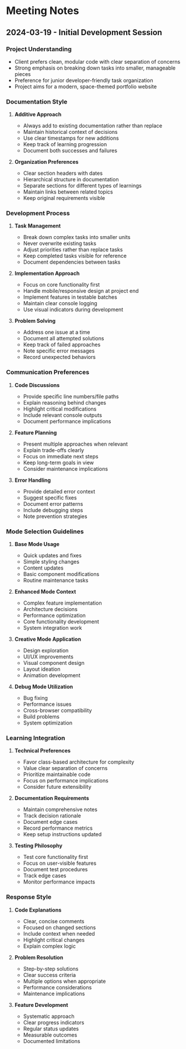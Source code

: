 # Meeting Notes

## 2024-03-19 - Initial Development Session

### Project Understanding
- Client prefers clean, modular code with clear separation of concerns
- Strong emphasis on breaking down tasks into smaller, manageable pieces
- Preference for junior developer-friendly task organization
- Project aims for a modern, space-themed portfolio website

### Documentation Style
1. **Additive Approach**
   - Always add to existing documentation rather than replace
   - Maintain historical context of decisions
   - Use clear timestamps for new additions
   - Keep track of learning progression
   - Document both successes and failures

2. **Organization Preferences**
   - Clear section headers with dates
   - Hierarchical structure in documentation
   - Separate sections for different types of learnings
   - Maintain links between related topics
   - Keep original requirements visible

### Development Process
1. **Task Management**
   - Break down complex tasks into smaller units
   - Never overwrite existing tasks
   - Adjust priorities rather than replace tasks
   - Keep completed tasks visible for reference
   - Document dependencies between tasks

2. **Implementation Approach**
   - Focus on core functionality first
   - Handle mobile/responsive design at project end
   - Implement features in testable batches
   - Maintain clear console logging
   - Use visual indicators during development

3. **Problem Solving**
   - Address one issue at a time
   - Document all attempted solutions
   - Keep track of failed approaches
   - Note specific error messages
   - Record unexpected behaviors

### Communication Preferences
1. **Code Discussions**
   - Provide specific line numbers/file paths
   - Explain reasoning behind changes
   - Highlight critical modifications
   - Include relevant console outputs
   - Document performance implications

2. **Feature Planning**
   - Present multiple approaches when relevant
   - Explain trade-offs clearly
   - Focus on immediate next steps
   - Keep long-term goals in view
   - Consider maintenance implications

3. **Error Handling**
   - Provide detailed error context
   - Suggest specific fixes
   - Document error patterns
   - Include debugging steps
   - Note prevention strategies

### Mode Selection Guidelines
1. **Base Mode Usage**
   - Quick updates and fixes
   - Simple styling changes
   - Content updates
   - Basic component modifications
   - Routine maintenance tasks

2. **Enhanced Mode Context**
   - Complex feature implementation
   - Architecture decisions
   - Performance optimization
   - Core functionality development
   - System integration work

3. **Creative Mode Application**
   - Design exploration
   - UI/UX improvements
   - Visual component design
   - Layout ideation
   - Animation development

4. **Debug Mode Utilization**
   - Bug fixing
   - Performance issues
   - Cross-browser compatibility
   - Build problems
   - System optimization

### Learning Integration
1. **Technical Preferences**
   - Favor class-based architecture for complexity
   - Value clear separation of concerns
   - Prioritize maintainable code
   - Focus on performance implications
   - Consider future extensibility

2. **Documentation Requirements**
   - Maintain comprehensive notes
   - Track decision rationale
   - Document edge cases
   - Record performance metrics
   - Keep setup instructions updated

3. **Testing Philosophy**
   - Test core functionality first
   - Focus on user-visible features
   - Document test procedures
   - Track edge cases
   - Monitor performance impacts

### Response Style
1. **Code Explanations**
   - Clear, concise comments
   - Focused on changed sections
   - Include context when needed
   - Highlight critical changes
   - Explain complex logic

2. **Problem Resolution**
   - Step-by-step solutions
   - Clear success criteria
   - Multiple options when appropriate
   - Performance considerations
   - Maintenance implications

3. **Feature Development**
   - Systematic approach
   - Clear progress indicators
   - Regular status updates
   - Measurable outcomes
   - Documented limitations
